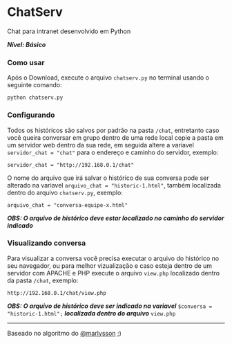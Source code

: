 # ChatServ
Chat para intranet desenvolvido em Python

***Nível: Básico***


### Como usar

Após o Download, execute o arquivo ```chatserv.py``` no terminal usando o seguinte comando:

    python chatserv.py


### Configurando
Todos os históricos são salvos por padrão na pasta ```/chat```, entretanto caso você queira conversar em grupo dentro de uma rede local copie a pasta em um servidor web dentro da sua rede, em seguida altere a variavel ```servidor_chat = "chat"``` para o endereço e caminho do servidor, exemplo:

    servidor_chat = "http://192.168.0.1/chat"


O nome do arquivo que irá salvar o histórico de sua conversa pode ser alterado na variavel ```arquivo_chat = "historic-1.html"```, também localizada dentro do arquivo ```chatserv.py```, exemplo:

    arquivo_chat = "conversa-equipe-x.html"


***OBS: O arquivo de histórico deve estar localizado no caminho do servidor indicado***

### Visualizando conversa
Para visualizar a conversa você precisa executar o arquivo do histórico no seu navegador, ou para melhor vizualização e caso esteja dentro de um servidor com APACHE e PHP execute o arquivo ```view.php``` localizado dentro da pasta ```/chat```, exemplo:

    http://192.168.0.1/chat/view.php


***OBS: O arquivo de histórico deve ser indicado na variavel*** ```$conversa = "historic-1.html";``` ***localizada dentro do arquivo*** ```view.php```


-------------------------
Baseado no algoritmo do [@marlysson](https://github.com/pythoneiros/Exercicios/blob/master/Exercicio-3/Marlysson/exercicio.py) ;)
